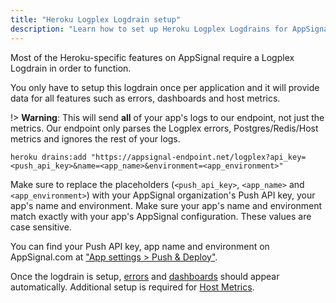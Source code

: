 ```yaml
---
title: "Heroku Logplex Logdrain setup"
description: "Learn how to set up Heroku Logplex Logdrains for AppSignal."
---
```


Most of the Heroku-specific features on AppSignal require a Logplex Logdrain in order to function.

You only have to setup this logdrain once per application and it will provide data for all features such as errors, dashboards and host metrics.

!> **Warning**: This will send **all** of your app's logs to our endpoint, not just the metrics. Our endpoint only parses the Logplex errors, Postgres/Redis/Host metrics and ignores the rest of your logs.

```
heroku drains:add "https://appsignal-endpoint.net/logplex?api_key=<push_api_key>&name=<app_name>&environment=<app_environment>"
```

Make sure to replace the placeholders (`<push_api_key>`, `<app_name>` and `<app_environment>`) with your AppSignal organization's Push API key, your app's name and environment. Make sure your app's name and environment match exactly with your app's AppSignal configuration. These values are case sensitive.

You can find your Push API key, app name and environment on AppSignal.com at ["App settings > Push & Deploy"](https://appsignal.com/redirect-to/app?to=info).

Once the logdrain is setup, [errors](/heroku/logplex-errors.html) and [dashboards](/heroku/dashboards.html) should appear automatically. Additional setup is required for [Host Metrics](/heroku/host-metrics.html).
